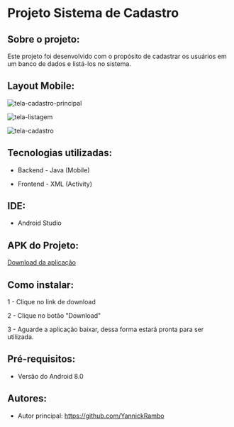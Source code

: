 # Projeto Sistema de Cadastro

## Sobre o projeto:

Este projeto foi desenvolvido com o propósito de cadastrar os usuários em um banco de dados e listá-los no sistema.

## Layout Mobile:

![tela-cadastro-principal](https://github.com/YannickRambo/SistemaCadastro/assets/103066296/251d10a9-be72-4d60-a7c9-80102e13cce6)

![tela-listagem](https://github.com/YannickRambo/SistemaCadastro/assets/103066296/df525e95-a485-4395-90f4-433b100216dd)

![tela-cadastro](https://github.com/YannickRambo/SistemaCadastro/assets/103066296/ce812b23-3c54-4cab-aa3d-340a34bd15e4)

## Tecnologias utilizadas:

- Backend - Java (Mobile)

- Frontend - XML (Activity)

## IDE:  

- Android Studio

## APK do Projeto:

<a href="https://drive.google.com/file/d/17g_0dflOML3KQUEsLoGnbdXezUPQnN0Q/view?usp=sharing">Download da aplicação </a>

## Como instalar:

1 - Clique no link de download

2 - Clique no botão "Download"

3 - Aguarde a aplicação baixar, dessa forma estará pronta para ser utilizada.

## Pré-requisitos:

- Versão do Android 8.0

## Autores: 
 
- Autor principal: https://github.com/YannickRambo



